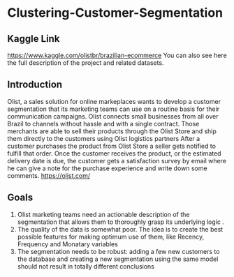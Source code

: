# Clustering-Customer-Segmentation

## Kaggle Link
https://www.kaggle.com/olistbr/brazilian-ecommerce
You can also see here the full description of the project and related datasets.

## Introduction
Olist, a sales solution for online markeplaces wants to develop a customer segmentation that its marketing teams can use on a routine basis for their communication campaigns. 
Olist connects small businesses from all over Brazil to channels without hassle and with a single contract. 
Those merchants are able to sell their products through the Olist Store and ship them directly to the customers using Olist logistics partners
After a customer purchases the product from Olist Store a seller gets notified to fulfill that order. 
Once the customer receives the product, or the estimated delivery date is due, the customer gets a satisfaction survey by email where he can give a note for the purchase experience and write down some comments.
https://olist.com/

## Goals
1. Olist marketing teams need an actionable description of the segmentation that allows them to thoroughly grasp its underlying logic .
2. The quality of the data is somewhat poor. The idea is to create the best possible features for making optimum use of them, like Recency, Frequency and Monatary variables
3. The segmentation needs to be robust: adding a few new customers to the database and creating a new segmentation using the same model should not result in totally different conclusions
